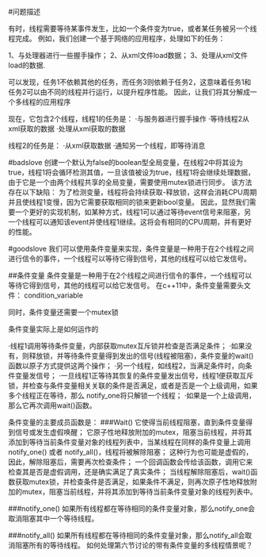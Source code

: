 #问题描述

有时，线程需要等待某事件发生，比如一个条件变为true，或者某任务被另一个线程完成。
例如，我们创建一个基于网络的应用程序，处理如下的任务：

1、与处理器进行一些握手操作；
2、从xml文件load数据；
3、处理从xml文件load的数据.

可以发现，任务1不依赖其他的任务，而任务3则依赖于任务2，这意味着任务1和任务2可以由不同的线程并行运行，以提升程序性能。
因此，让我们将其分解成一个多线程的应用程序

现在，它包含2个线程，线程1的任务是：
·与服务器进行握手操作
·等待线程2从xml获取的数据
·处理从xml获取的数据


线程2的任务是：
·从xml获取数据
·通知另一个线程，即等待消息


#badslove
创建一个默认为false的boolean型全局变量，在线程2中将其设为true，线程1将会循环检测其值，一旦该值被设为true，线程1将会继续处理数据，
由于它是一个由两个线程共享的全局变量，需要使用mutex锁进行同步。
该方法存在以下缺陷：
为了检测变量，线程将会持续获取-释放锁，这样会消耗CPU周期并且使线程1变慢，因为它需要获取相同的锁来更新bool变量。
因此，显然我们需要一个更好的实现机制，如某种方式，线程1可以通过等待event信号来阻塞，另一个线程可以通知该event并使线程1继续。这将会有相同的CPU周期，并有更好的性能。

#goodslove
我们可以使用条件变量来实现，条件变量是一种用于在2个线程之间进行信令的事件，一个线程可以等待它得到信号，其他的线程可以给它发信号。

##条件变量
条件变量是一种用于在2个线程之间进行信令的事件，一个线程可以等待它得到信号，其他的线程可以给它发信号。
在c++11中，条件变量需要头文件：
condition_variable

同时，条件变量还需要一个mutex锁


条件变量实际上是如何运作的

  ·线程1调用等待条件变量，内部获取mutex互斥锁并检查是否满足条件；
  ·如果没有，则释放锁，并等待条件变量得到发出的信号(线程被阻塞)，条件变量的wait()函数以原子方式提供这两个操作；
  ·另一个线程，如线程2，当满足条件时，向条件变量发信号；
  ·一旦线程1正等待其恢复的条件变量发出信号，线程1便获取互斥锁，并检查与条件变量相关关联的条件是否满足，或者是否是一个上级调用，如果多个线程正在等待，那么      notify_one将只解锁一个线程；
  ·如果是一个上级调用，那么它再次调用wait()函数。


条件变量的主要成员函数是：
###Wait()
它使得当前线程阻塞，直到条件变量得到信号或发生虚假唤醒；
它原子性地释放附加的mutex，阻塞当前线程，并将其添加到等待当前条件变量对象的线程列表中，当某线程在同样的条件变量上调用notify_one() 或者 notify_all()，线程将被解除阻塞；
这种行为也可能是虚假的，因此，解除阻塞后，需要再次检查条件；
一个回调函数会传给该函数，调用它来检查其是否是虚假调用，还是确实满足了真实条件；
当线程解除阻塞后，wait()函数获取mutex锁，并检查条件是否满足，如果条件不满足，则再次原子性地释放附加的mutex，阻塞当前线程，并将其添加到等待当前条件变量对象的线程列表中。

###notify_one()
如果所有线程都在等待相同的条件变量对象，那么notify_one会取消阻塞其中一个等待线程。

###notify_all()
如果所有线程都在等待相同的条件变量对象，那么notify_all会取消阻塞所有的等待线程。
如何处理第六节讨论的带有条件变量的多线程情景呢？ 
